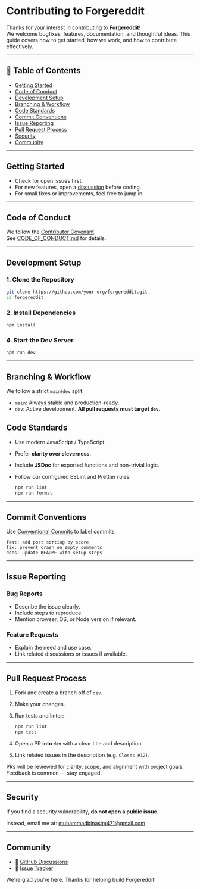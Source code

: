 # Contributing to Forgereddit

Thanks for your interest in contributing to **Forgereddit**!  
We welcome bugfixes, features, documentation, and thoughtful ideas. This guide covers how to get started, how we work, and how to contribute effectively.

---

## 🧭 Table of Contents

- [Getting Started](#getting-started)
- [Code of Conduct](#code-of-conduct)
- [Development Setup](#development-setup)
- [Branching & Workflow](#branching--workflow)
- [Code Standards](#code-standards)
- [Commit Conventions](#commit-conventions)
- [Issue Reporting](#issue-reporting)
- [Pull Request Process](#pull-request-process)
- [Security](#security)
- [Community](#community)

---

## Getting Started

- Check for open issues first.
- For new features, open a [discussion](https://github.com/your-org/forgereddit/discussions) before coding.
- For small fixes or improvements, feel free to jump in.

---

## Code of Conduct

We follow the [Contributor Covenant](https://www.contributor-covenant.org/).  
See [CODE_OF_CONDUCT.md](./CODE_OF_CONDUCT.md) for details.

---

## Development Setup

### 1. Clone the Repository

```bash
git clone https://github.com/your-org/forgereddit.git
cd forgereddit
```

### 2. Install Dependencies

```bash
npm install
```

### 4. Start the Dev Server

```bash
npm run dev
```

---

## Branching & Workflow

We follow a strict `main`/`dev` split:

- `main`: Always stable and production-ready.
- `dev`: Active development. **All pull requests must target `dev`**.

## Code Standards

- Use modern JavaScript / TypeScript.
- Prefer **clarity over cleverness**.
- Include **JSDoc** for exported functions and non-trivial logic.
- Follow our configured ESLint and Prettier rules:

  ```bash
  npm run lint
  npm run format
  ```

---

## Commit Conventions

Use [Conventional Commits](https://www.conventionalcommits.org/en/v1.0.0/) to label commits:

```
feat: add post sorting by score
fix: prevent crash on empty comments
docs: update README with setup steps
```

---

## Issue Reporting

### Bug Reports

- Describe the issue clearly.
- Include steps to reproduce.
- Mention browser, OS, or Node version if relevant.

### Feature Requests

- Explain the need and use case.
- Link related discussions or issues if available.

---

## Pull Request Process

1. Fork and create a branch off of `dev`.
2. Make your changes.
3. Run tests and linter:

   ```bash
   npm run lint
   npm test
   ```

4. Open a PR **into `dev`** with a clear title and description.
5. Link related issues in the description (e.g. `Closes #12`).

PRs will be reviewed for clarity, scope, and alignment with project goals. Feedback is common — stay engaged.

---

## Security

If you find a security vulnerability, **do not open a public issue**.

Instead, email me at: [muhammadbinasim471@gmail.com](mailto:muhammadbinasim471@gmail.com)

---

## Community

- 💬 [GitHub Discussions](https://github.com/your-org/forgereddit/discussions)
- 🐛 [Issue Tracker](https://github.com/your-org/forgereddit/issues)

We're glad you're here. Thanks for helping build Forgereddit!
